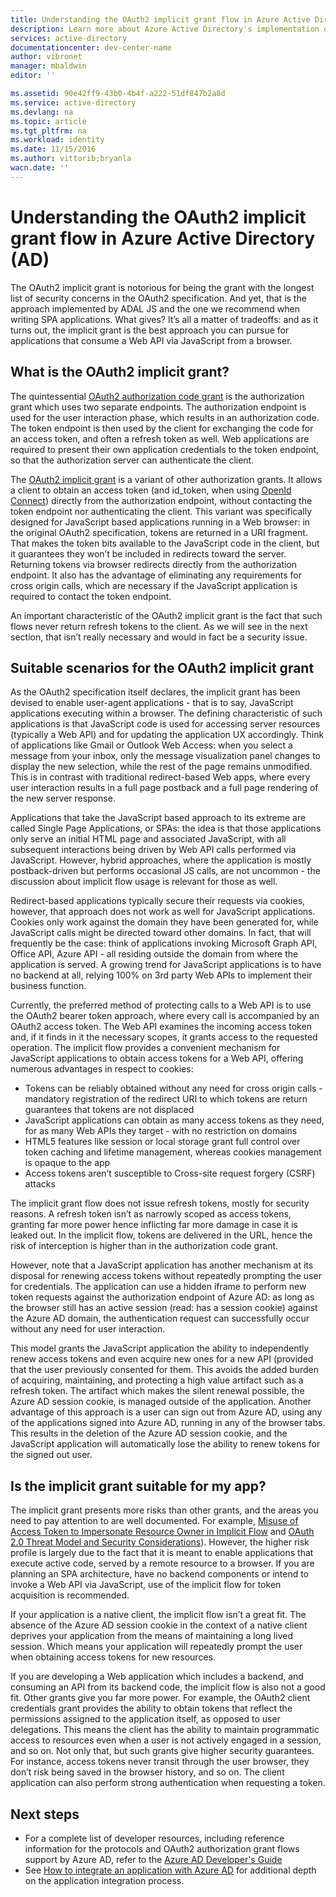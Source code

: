 ```yaml
---
title: Understanding the OAuth2 implicit grant flow in Azure Active Directory | Azure
description: Learn more about Azure Active Directory's implementation of the OAuth2 implicit grant flow, and whether it's right for your application.
services: active-directory
documentationcenter: dev-center-name
author: vibronet
manager: mbaldwin
editor: ''

ms.assetid: 90e42ff9-43b0-4b4f-a222-51df847b2a8d
ms.service: active-directory
ms.devlang: na
ms.topic: article
ms.tgt_pltfrm: na
ms.workload: identity
ms.date: 11/15/2016
ms.author: vittorib;bryanla
wacn.date: ''
---
```


# Understanding the OAuth2 implicit grant flow in Azure Active Directory (AD)
The OAuth2 implicit grant is notorious for being the grant with the longest list of security concerns in the OAuth2 specification. And yet, that is the approach implemented by ADAL JS and the one we recommend when writing SPA applications. What gives? It’s all a matter of tradeoffs: and as it turns out, the implicit grant is the best approach you can pursue for applications that consume a Web API via JavaScript from a browser.

## What is the OAuth2 implicit grant?
The quintessential [OAuth2 authorization code grant](https://tools.ietf.org/html/rfc6749#section-1.3.1) is the authorization grant which uses two separate endpoints. The authorization endpoint is used for the user interaction phase, which results in an authorization code. The token endpoint is then used by the client for exchanging the code for an access token, and often a refresh token as well. Web applications are required to present their own application credentials to the token endpoint, so that the authorization server can authenticate the client.

The [OAuth2 implicit grant](https://tools.ietf.org/html/rfc6749#section-1.3.2) is a variant of other authorization grants. It allows a client to obtain an access token (and id_token, when using [OpenId Connect](http://openid.net/specs/openid-connect-core-1_0.html)) directly from the authorization endpoint, without contacting the token endpoint nor authenticating the client. This variant was specifically designed for JavaScript based applications running in a Web browser: in the original OAuth2 specification, tokens are returned in a URI fragment. That makes the token bits available to the JavaScript code in the client, but it guarantees they won’t be included in redirects toward the server. Returning tokens via browser redirects directly from the authorization endpoint. It also has the advantage of eliminating any requirements for cross origin calls, which are necessary if the JavaScript application is required to contact the token endpoint.

An important characteristic of the OAuth2 implicit grant is the fact that such flows never return refresh tokens to the client. As we will see in the next section, that isn’t really necessary and would in fact be a security issue.

## Suitable scenarios for the OAuth2 implicit grant
As the OAuth2 specification itself declares, the implicit grant has been devised to enable user-agent applications - that is to say, JavaScript applications executing within a browser. The defining characteristic of such applications is that JavaScript code is used for accessing server resources (typically a Web API) and for updating the application UX accordingly. Think of applications like Gmail or Outlook Web Access: when you select a message from your inbox, only the message visualization panel changes to display the new selection, while the rest of the page remains unmodified. This is in contrast with traditional redirect-based Web apps, where every user interaction results in a full page postback and a full page rendering of the new server response.

Applications that take the JavaScript based approach to its extreme are called Single Page Applications, or SPAs: the idea is that those applications only serve an initial HTML page and associated JavaScript, with all subsequent interactions being driven by Web API calls performed via JavaScript. However, hybrid approaches, where the application is mostly postback-driven but performs occasional JS calls, are not uncommon - the discussion about implicit flow usage is relevant for those as well.

Redirect-based applications typically secure their requests via cookies, however, that approach does not work as well for JavaScript applications. Cookies only work against the domain they have been generated for, while JavaScript calls might be directed toward other domains. In fact, that will frequently be the case: think of applications invoking Microsoft Graph API, Office API, Azure API - all residing outside the domain from where the application is served. A growing trend for JavaScript applications is to have no backend at all, relying 100% on 3rd party Web APIs to implement their business function.

Currently, the preferred method of protecting calls to a Web API is to use the OAuth2 bearer token approach, where every call is accompanied by an OAuth2 access token. The Web API examines the incoming access token and, if it finds in it the necessary scopes, it grants access to the requested operation. The implicit flow provides a convenient mechanism for JavaScript applications to obtain access tokens for a Web API, offering numerous advantages in respect to cookies:

- Tokens can be reliably obtained without any need for cross origin calls - mandatory registration of the redirect URI to which tokens are return guarantees that tokens are not displaced
- JavaScript applications can obtain as many access tokens as they need, for as many Web APIs they target - with no restriction on domains
- HTML5 features like session or local storage grant full control over token caching and lifetime management, whereas cookies management is opaque to the app
- Access tokens aren’t susceptible to Cross-site request forgery (CSRF) attacks

The implicit grant flow does not issue refresh tokens, mostly for security reasons. A refresh token isn’t as narrowly scoped as access tokens, granting far more power hence inflicting far more damage in case it is leaked out. In the implicit flow, tokens are delivered in the URL, hence the risk of interception is higher than in the authorization code grant.

However, note that a JavaScript application has another mechanism at its disposal for renewing access tokens without repeatedly prompting the user for credentials. The application can use a hidden iframe to perform new token requests against the authorization endpoint of Azure AD: as long as the browser still has an active session (read: has a session cookie) against the Azure AD domain, the authentication request can successfully occur without any need for user interaction.

This model grants the JavaScript application the ability to independently renew access tokens and even acquire new ones for a new API (provided that the user previously consented for them. This avoids the added burden of acquiring, maintaining, and protecting a high value artifact such as a refresh token. The artifact which makes the silent renewal possible, the Azure AD session cookie, is managed outside of the application. Another advantage of this approach is a user can sign out from Azure AD, using any of the applications signed into Azure AD, running in any of the browser tabs. This results in the deletion of the Azure AD session cookie, and the JavaScript application will automatically lose the ability to renew tokens for the signed out user.

## Is the implicit grant suitable for my app?
The implicit grant presents more risks than other grants, and the areas you need to pay attention to are well documented. For example, [Misuse of Access Token to Impersonate Resource Owner in Implicit Flow][OAuth2-Spec-Implicit-Misuse] and [OAuth 2.0 Threat Model and Security Considerations][OAuth2-Threat-Model-And-Security-Implications]). However, the higher risk profile is largely due to the fact that it is meant to enable applications that execute active code, served by a remote resource to a browser. If you are planning an SPA architecture, have no backend components or intend to invoke a Web API via JavaScript, use of the implicit flow for token acquisition is recommended.

If your application is a native client, the implicit flow isn’t a great fit. The absence of the Azure AD session cookie in the context of a native client deprives your application from the means of maintaining a long lived session. Which means your application will repeatedly prompt the user when obtaining access tokens for new resources.

If you are developing a Web application which includes a backend, and consuming an API from its backend code, the implicit flow is also not a good fit. Other grants give you far more power. For example, the OAuth2 client credentials grant provides the ability to obtain tokens that reflect the permissions assigned to the application itself, as opposed to user delegations. This means the client has the ability to maintain programmatic access to resources even when a user is not actively engaged in a session, and so on. Not only that, but such grants give higher security guarantees. For instance, access tokens never transit through the user browser, they don’t risk being saved in the browser history, and so on. The client application can also perform strong authentication when requesting a token.

## Next steps
- For a complete list of developer resources, including reference information for the protocols and OAuth2 authorization grant flows support by Azure AD, refer to the [Azure AD Developer's Guide][AAD-Developers-Guide]
- See [How to integrate an application with Azure AD][ACOM-How-To-Integrate] for additional depth on the application integration process.

<!--Image references-->

<!--Reference style links in use-->
[AAD-Developers-Guide]:./active-directory-developers-guide.md
[ACOM-How-And-Why-Apps-Added-To-AAD]:./active-directory-how-applications-are-added.md
[ACOM-How-To-Integrate]: active-directory-how-to-integrate.md
[OAuth2-Spec-Implicit-Misuse]: https://tools.ietf.org/html/rfc6749#section-10.16
[OAuth2-Threat-Model-And-Security-Implications]: https://tools.ietf.org/html/rfc6819
